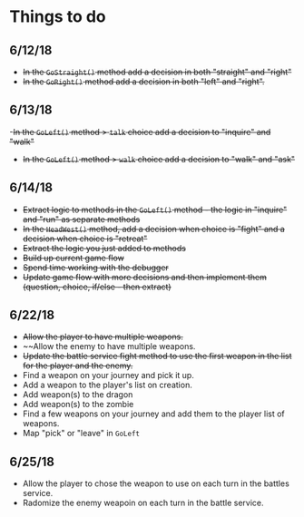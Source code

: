# Things to do
## 6/12/18
- ~~In the `GoStraight()` method add a decision in both "straight" and "right"~~
- ~~In the `GoRight()` method add a decision in both "left" and "right".~~

## 6/13/18 
-~~In the `GoLeft()` method  > `talk` choice add a decision to "inquire" and "walk"~~
- ~~In the `GoLeft()` method  > `walk` choice add a decision to "walk" and "ask"~~

## 6/14/18
- ~~Extract logic to methods in the `GoLeft()` method - the logic in "inquire" and "run" as separate methods~~
- ~~In the `HeadWest()` method, add a decision when choice is "fight" and a decision when choice is "retreat"~~
- ~~Extract the logic you just added to methods~~
- ~~Build up current game flow~~
- ~~Spend time working with the debugger~~
- ~~Update game flow with more decisions and then implement them (question, choice, if/else - then extract)~~

## 6/22/18
- ~~Allow the player to have multiple weapons.~~
- ~~Allow the enemy to have multiple weapons.
- ~~Update the battle service fight method to use the first weapon in the list for the player and the enemy.~~
- Find a weapon on your journey and pick it up.
- Add a weapon to the player's list on creation.
- Add weapon(s) to the dragon
- Add weapon(s) to the zombie
- Find a few weapons on your journey and add them to the player list of weapons.
- Map "pick" or "leave" in `GoLeft`

## 6/25/18
- Allow the player to chose the weapon to use on each turn in the battles service.
- Radomize the enemy weapoin on each turn in the battle service.


